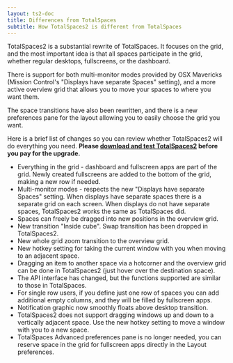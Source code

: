 ```yaml
---
layout: ts2-doc
title: Differences from TotalSpaces
subtitle: How TotalSpaces2 is different from TotalSpaces
---
```


TotalSpaces2 is a substantial rewrite of TotalSpaces. It focuses on the grid, and the most important idea is that all spaces participate in the grid, whether regular desktops, fullscreens, or the dashboard.

There is support for both multi-monitor modes provided by OSX Mavericks (Mission Control's "Displays have separate Spaces" setting), and a more active overview grid that allows you to move your spaces to where you want them.

The space transitions have also been rewritten, and there is a new preferences pane for the layout allowing you to easily choose the grid you want.

Here is a brief list of changes so you can review whether TotalSpaces2 will do everything you need. **Please <a href="/changes2">download and test TotalSpaces2</a> before you pay for the upgrade.**

* Everything in the grid - dashboard and fullscreen apps are part of the grid. Newly created fullscreens are added to the bottom of the grid, making a new row if needed.
* Multi-monitor modes - respects the new "Displays have separate Spaces" setting. When displays have separate spaces there is a separate grid on each screen. When displays do not have separate spaces, TotalSpaces2 works the same as TotalSpaces did.
* Spaces can freely be dragged into new positions in the overview grid.
* New transition "Inside cube". Swap transition has been dropped in TotalSpaces2.
* New whole grid zoom transition to the overview grid.
* New hotkey setting for taking the current window with you when moving to an adjacent space.
* Dragging an item to another space via a hotcorner and the overview grid can be done in TotalSpaces2 (just hover over the destination space).
* The API interface has changed, but the functions supported are similar to those in TotalSpaces.
* For single row users, if you define just one row of spaces you can add additional empty columns, and they will be filled by fullscreen apps.
* Notification graphic now smoothly floats above desktop transition.
* TotalSpaces2 does not support dragging windows up and down to a vertically adjacent space. Use the new hotkey setting to move a window with you to a new space.
* TotalSpaces Advanced preferences pane is no longer needed, you can reserve space in the grid for fullscreen apps directly in the Layout preferences.

